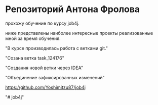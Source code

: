 # Репозиторий Антона Фролова

прохожу обучение по курсу job4j.

ниже представлены наиболее интересные проекты реализованные мной за время обучения.

 "В курсе производилась работа с ветками git."
 
 "Созана ветка task_124176"

 "Создания новой ветки через IDEA"
  
 "Объединение зафиксированных изменений"

https://github.com/Yoshimitzu87/job4j

"# job4j" 
